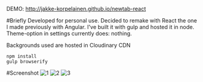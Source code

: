 DEMO: http://jakke-korpelainen.github.io/newtab-react

#Briefly
Developed for personal use. Decided to remake with React the one I made previously with Angular.
I've built it with gulp and hosted it in node. Theme-option in settings currently does: nothing.

Backgrounds used are hosted in Cloudinary CDN

	npm install
	gulp browserify

#Screenshot
![1](http://res.cloudinary.com/jakke/image/upload/v1438871168/newtab_qnm5rl.png "Screenshot 1")
![2](http://res.cloudinary.com/jakke/image/upload/v1438871333/newtab2_oy9ecy.png "Screenshot 2")
![3](http://res.cloudinary.com/jakke/image/upload/v1438871281/newtab-settings_a75ey5.png "Screenshot 3")
	